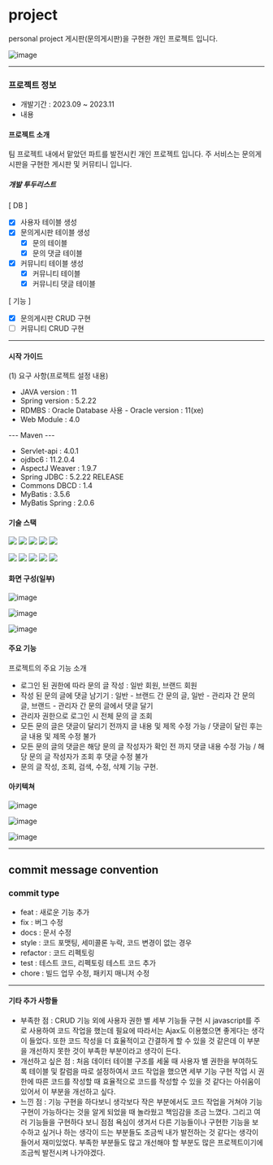 # project
personal project
게시판(문의게시판)을 구현한 개인 프로젝트 입니다.

![image](https://github.com/kimyj08/web-project/assets/108450096/171ca811-b301-4bc7-a98d-ba72255e8435)

---

### 프로젝트 정보
- 개발기간 : 2023.09 ~ 2023.11
- 내용

#### 프로젝트 소개
팀 프로젝트 내에서 맡았던 파트를 발전시킨 개인 프로젝트 입니다.
주 서비스는 문의게시판을 구현한 게시판 및 커뮤티니 입니다.
##### 개발 투두리스트
[ DB ]
- [x] 사용자 테이블 생성
- [x] 문의게시판 테이블 생성
  - [x] 문의 테이블
  - [x] 문의 댓글 테이블
- [x] 커뮤니티 테이블 생성
  - [x] 커뮤니티 테이블
  - [x] 커뮤니티 댓글 테이블

[ 기능 ]
- [x] 문의게시판 CRUD 구현
- [ ] 커뮤니티 CRUD 구현

---

#### 시작 가이드
(1) 요구 사항(프로젝트 설정 내용)
- JAVA version : 11
- Spring version : 5.2.22
- RDMBS : Oracle Database 사용 - Oracle version : 11(xe)
- Web Module : 4.0

--- Maven ---
- Servlet-api : 4.0.1
- ojdbc6 : 11.2.0.4
- AspectJ Weaver : 1.9.7
- Spring JDBC : 5.2.22 RELEASE
- Commons DBCD : 1.4
- MyBatis : 3.5.6
- MyBatis Spring : 2.0.6

#### 기술 스택
<img src="https://img.shields.io/badge/java-007396?style=for-the-badge&logo=java&logoColor=white"> <img src="https://img.shields.io/badge/html5-E34F26?style=for-the-badge&logo=html5&logoColor=white"> <img src="https://img.shields.io/badge/css-1572B6?style=for-the-badge&logo=css3&logoColor=white"> <img src="https://img.shields.io/badge/javascript-F7DF1E?style=for-the-badge&logo=javascript&logoColor=black"> <img src="https://img.shields.io/badge/jquery-0769AD?style=for-the-badge&logo=jquery&logoColor=white">

<img src="https://img.shields.io/badge/oracle-F80000?style=for-the-badge&logo=oracle&logoColor=white"> <img src="https://img.shields.io/badge/spring-6DB33F?style=for-the-badge&logo=spring&logoColor=white"> <img src="https://img.shields.io/badge/apache tomcat-F8DC75?style=for-the-badge&logo=apachetomcat&logoColor=white"> <img src="https://img.shields.io/badge/github-181717?style=for-the-badge&logo=github&logoColor=white"> <img src="https://img.shields.io/badge/git-F05032?style=for-the-badge&logo=git&logoColor=white">

#### 화면 구성(일부)

![image](https://github.com/kimyj08/web-project/assets/108450096/5e9974a0-128f-404d-809c-4d87b11b09bc)

![image](https://github.com/kimyj08/web-project/assets/108450096/a89c5d96-6264-433f-97fa-b987a64d4695)

![image](https://github.com/kimyj08/web-project/assets/108450096/3432d9c3-9a6d-46ca-8a57-5ade549db086)


#### 주요 기능
프로젝트의 주요 기능 소개

- 로그인 된 권한에 따라 문의 글 작성 : 일반 회원, 브랜드 회원
- 작성 된 문의 글에 댓글 남기기 : 일반 - 브랜드 간 문의 글, 일반 - 관리자 간 문의 글, 브랜드 - 관리자 간 문의 글에서 댓글 달기
- 관리자 권한으로 로그인 시 전체 문의 글 조회
- 모든 문의 글은 댓글이 달리기 전까지 글 내용 및 제목 수정 가능 /  댓글이 달린 후는 글 내용 및 제목 수정 불가
- 모든 문의 글의 댓글은 해당 문의 글 작성자가 확인 전 까지 댓글 내용 수정 가능 / 해당 문의 글 작성자가 조회 후 댓글 수정 불가
- 문의 글 작성, 조회, 검색, 수정, 삭제 기능 구현.

#### 아키텍쳐

![image](https://github.com/kimyj08/web-project/assets/108450096/876197af-2eeb-4ba6-aba3-2ffb13a42693)

![image](https://github.com/kimyj08/web-project/assets/108450096/8a063663-06b7-440f-8046-6803e7e6c3e4)

![image](https://github.com/kimyj08/web-project/assets/108450096/1d54a2c2-6372-499d-a000-4f05e8026d11)

---

## commit message convention
### commit type
- feat : 새로운 기능 추가
- fix : 버그 수정
- docs : 문서 수정
- style : 코드 포맷팅, 세미콜론 누락, 코드 변경이 없는 경우
- refactor : 코드 리펙토링
- test : 테스트 코드, 리펙토링 테스트 코드 추가
- chore : 빌드 업무 수정, 패키지 매니저 수정

---

#### 기타 추가 사항들
- 부족한 점 : CRUD 기능 외에 사용자 권한 별 세부 기능들 구현 시 javascript를 주로 사용하여 코드 작업을 했는데 필요에 따라서는 Ajax도 이용했으면 좋게다는 생각이 들었다. 또한 코드 작성을 더 효율적이고 간결하게 할 수 있을 것 같은데 이 부분을 개선하지 못한 것이 부족한 부분이라고 생각이 든다.
- 개선하고 싶은 점 : 처음 데이터 테이블 구조를 세울 때 사용자 별 권한을 부여하도록 테이블 및 칼럼을 따로 설정하여서 코드 작업을 했으면 세부 기능 구현 작업 시 권한에 따른 코드를 작성할 때 효율적으로 코드를 작성할 수 있을 것 같다는 아쉬움이 있어서 이 부분을 개선하고 싶다.
- 느낀 점 : 기능 구현을 하다보니 생각보다 작은 부분에서도 코드 작업을 거쳐야 기능 구현이 가능하다는 것을 알게 되었을 때 놀라웠고 책임감을 조금 느꼈다. 그리고 여러 기능들을 구현하다 보니 점점 욕심이 생겨서 다른 기능들이나 구현한 기능을 보수하고 싶거나 하는 생각이 드는 부분들도 조금씩 내가 발전하는 것 같다는 생각이 들어서 재미있었다. 부족한 부분들도 많고 개선해야 할 부분도 많은 프로젝트이기에 조금씩 발전시켜 나가야겠다.
